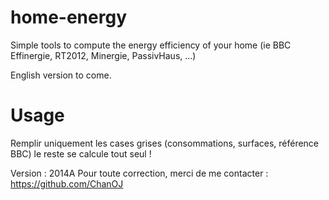 # home-energy
Simple tools to compute the energy efficiency of your home (ie BBC Effinergie, RT2012, Minergie, PassivHaus, ...)

English version to come.

# Usage

Remplir uniquement les cases grises (consommations, surfaces, référence BBC)
le reste se calcule tout seul !

Version : 2014A
Pour toute correction, merci de me contacter : https://github.com/ChanOJ
